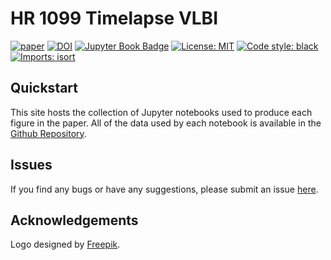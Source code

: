 # HR 1099 Timelapse VLBI

[![paper](https://img.shields.io/badge/read-the%20paper-B31B1B)](https://arxiv.org/abs/2401.03045)
[![DOI](https://zenodo.org/badge/DOI/10.5281/zenodo.10395762.svg)](https://doi.org/10.5281/zenodo.10395762)
[![Jupyter Book Badge](https://jupyterbook.org/badge.svg)](https://wwgolay.github.io/HR1099-timelapse-vlbi)
[![License: MIT](https://img.shields.io/badge/License-MIT-yellow.svg)](https://opensource.org/licenses/MIT)
[![Code style: black](https://img.shields.io/badge/code%20style-black-000000.svg)](https://github.com/psf/black)
[![Imports: isort](https://img.shields.io/badge/%20imports-isort-%231674b1?style=flat&labelColor=ef8336)](https://pycqa.github.io/isort/)

## Quickstart

This site hosts the collection of Jupyter notebooks used to produce each figure in the paper. All of the data used by each notebook is available in the [Github Repository](https://github.com/WWGolay/HR1099-timelapse-vlbi/).

## Issues

If you find any bugs or have any suggestions, please submit an issue [here](https://github.com/WWGolay/HR1099-timelapse-vlbi/issues).

## Acknowledgements

Logo designed by [Freepik](https://www.flaticon.com/free-icon/binary-star_5570363?term=binary+star&related_id=5570363).
